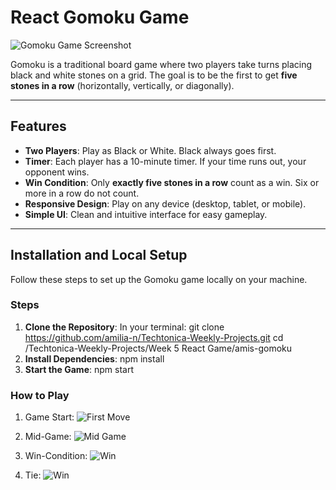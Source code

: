 # React Gomoku Game

![Gomoku Game Screenshot](https://github.com/amilia-n/Techtonica-Weekly-Projects/blob/main/Week%205%20React%20Game/amis-gomoku/src/components/img/gamestart.png)

Gomoku is a traditional board game where two players take turns placing black and white stones on a grid. The goal is to be the first to get **five stones in a row** (horizontally, vertically, or diagonally). 

---

## Features
- **Two Players**: Play as Black or White. Black always goes first. 
- **Timer**: Each player has a 10-minute timer. If your time runs out, your opponent wins.
- **Win Condition**: Only **exactly five stones in a row** count as a win. Six or more in a row do not count.
- **Responsive Design**: Play on any device (desktop, tablet, or mobile).
- **Simple UI**: Clean and intuitive interface for easy gameplay.

---

## Installation and Local Setup

Follow these steps to set up the Gomoku game locally on your machine.

### Steps
1. **Clone the Repository**:
In your terminal:
   git clone https://github.com/amilia-n/Techtonica-Weekly-Projects.git
   cd /Techtonica-Weekly-Projects/Week 5 React Game/amis-gomoku
2. **Install Dependencies**: npm install
2. **Start the Game**: npm start

### How to Play 
1. Game Start:
![First Move](https://github.com/amilia-n/Techtonica-Weekly-Projects/blob/main/Week%205%20React%20Game/amis-gomoku/src/components/img/firstmove.png)

2. Mid-Game:
![Mid Game](https://github.com/amilia-n/Techtonica-Weekly-Projects/blob/main/Week%205%20React%20Game/amis-gomoku/src/components/img/midgame.png)

3. Win-Condition:
![Win](https://github.com/amilia-n/Techtonica-Weekly-Projects/blob/main/Week%205%20React%20Game/amis-gomoku/src/components/img/win.png)

4. Tie:
![Win](https://github.com/amilia-n/Techtonica-Weekly-Projects/blob/main/Week%205%20React%20Game/amis-gomoku/src/components/img/tie.png)